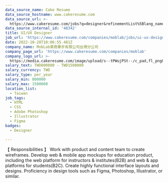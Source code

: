 ```yaml
---
data_source_name: Cake Resume
data_source_hostname: www.cakeresume.com
data_source_url: >-
  https://www.cakeresume.com/jobs?q=designer&refinementList%5Blang_name%5D%5B0%5D=English&refinementList%5Bsalary_type%5D=per_year
data_source_internal_id: '48342'
title: UI/UX Designer
job_url: 'https://www.cakeresume.com/companies/moblab/jobs/ui-ux-designer-fadba5'
date: 2022-10-28T10:06:55.481Z
company_name: MobLab美商摹步有限公司台灣分公司
company_page_url: 'https://www.cakeresume.com/companies/moblab'
company_logo_url: >-
  https://media.cakeresume.com/image/upload/s--tPWujPSt--/c_pad,fl_png8,h_200,w_200/v1661959769/rjfvb52cd6io1hzqo3dj.png
salary_text: TWD800000 - TWD1500000
salary_currency: TWD
salary_type: per_year
salary_min: 800000
salary_max: 1500000
location_list:
  - Taiwan
job_tags:
  - HTML
  - CSS
  - Adobe Photoshop
  - Illustrator
  - Figma
badges:
  - Designer

---
```


【 Responsibilities 】 Work with product and content team to create wireframes. Develop web & mobile app mockups for education product, including the web platform for instructors & institutes(B2B) and web & app platforms for students(B2C). Create highly functional interface layouts and designs. Proficiency in design tools such as Figma, Photoshop, Illustrator, or similar.